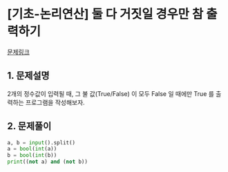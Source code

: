 # [기초-논리연산] 둘 다 거짓일 경우만 참 출력하기

[문제링크](https://codeup.kr/problem.php?id=6058)



## 1. 문제설명

2개의 정수값이 입력될 때,
그 불 값(True/False) 이 모두 False 일 때에만 True 를 출력하는 프로그램을 작성해보자.




## 2. 문제풀이

```python
a, b = input().split()
a = bool(int(a))
b = bool(int(b))
print((not a) and (not b))
```




